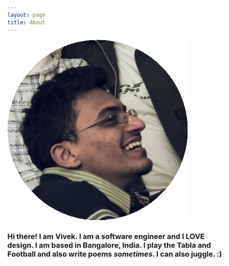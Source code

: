 ```yaml
---
layout: page
title: About
---
```


![My helpful screenshot](/assets/me.jpg)

<!-- To be filled -->
### Hi there! I am Vivek. I am a software engineer and I LOVE design. I am based in Bangalore, India. I play the Tabla and Football and also write poems _sometimes_. I can also juggle. :)